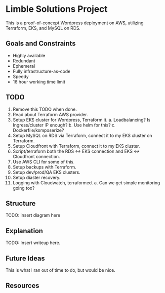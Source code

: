# Limble Solutions Project

This is a proof-of-concept Wordpress deployment on AWS, utilizing Terraform, EKS, and MySQL on RDS.

## Goals and Constraints

* Highly available
* Redundant
* Ephemeral
* Fully infrastructure-as-code
* Speedy
* 16 hour working time limit

## TODO

1. Remove this TODO when done.
2. Read about Terraform AWS provider.
3. Setup EKS cluster for Wordpress, Terraform it.
a. Loadbalancing? Is Ingress/cluster IP enough?
b. Use helm for this?
c. Dockerfile/komposerize?
4. Setup MySQL on RDS via Terraform, connect it to my EKS cluster on Terraform.
5. Setup Cloudfront with Terraform, connect it to my EKS cluster.
6. Script/terraform both the RDS <-> EKS connection and EKS <-> Cloudfront connection.
7. Use AWS CLI for some of this.
8. Setup backups with Terraform.
9. Setup dev/prod/QA EKS clusters.
10. Setup diaster recovery.
11. Logging with Cloudwatch, terraformed.
a. Can we get simple monitoring going too?

## Structure

TODO: insert diagram here

## Explanation

TODO: Insert writeup here.

## Future Ideas

This is what I ran out of time to do, but would be nice.

## Resources


